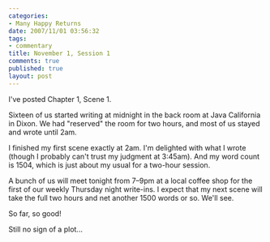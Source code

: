 ```yaml
--- 
categories: 
- Many Happy Returns
date: 2007/11/01 03:56:32
tags: 
- commentary
title: November 1, Session 1
comments: true
published: true
layout: post
---
```


I've posted Chapter 1, Scene 1.

Sixteen of us started writing at midnight in the back room at Java California in Dixon.  We had "reserved" the room for two hours, and most of us stayed and wrote until 2am.

I finished my first scene exactly at 2am.  I'm delighted with what I wrote (though I probably can't trust my judgment at 3:45am).  And my word count is 1504, which is just about my usual for a two-hour session.

A bunch of us will meet tonight from 7–9pm at a local coffee shop for the first of our weekly Thursday night write-ins.  I expect that my next scene will take the full two hours and net another 1500 words or so.  We'll see.

So far, so good!

Still no sign of a plot...
